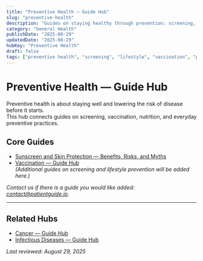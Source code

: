 ```yaml
---
title: "Preventive Health — Guide Hub"
slug: "preventive-health"
description: "Guides on staying healthy through prevention: screening, lifestyle, vaccination, and sun safety."
category: "General Health"
publishDate: "2025-08-29"
updatedDate: "2025-08-29"
hubKey: "Preventive Health"
draft: false
tags: ["preventive health", "screening", "lifestyle", "vaccination", "patientguide", "hub"]
---
```


# Preventive Health — Guide Hub

Preventive health is about staying well and lowering the risk of disease before it starts.  
This hub connects guides on screening, vaccination, nutrition, and everyday preventive practices.

## Core Guides
- [Sunscreen and Skin Protection — Benefits, Risks, and Myths](/guides/sunscreen-skin-protection/)  
- [Vaccination — Guide Hub](/guides/vaccination/)  
*(Additional guides on screening and lifestyle prevention will be added here.)*

*Contact us if there is a guide you would like added: [contact@patientguide.io](mailto:contact@patientguide.io).*

---

## Related Hubs
- [Cancer — Guide Hub](/guides/cancer/)  
- [Infectious Diseases — Guide Hub](/guides/infectious-diseases/)

*Last reviewed: August 29, 2025*
